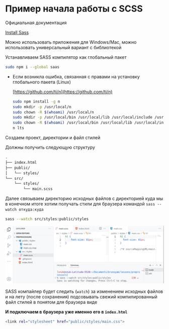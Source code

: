 # Пример начала работы с SCSS
Официальная документация

[Install Sass](https://sass-lang.com/install)

Можно использовать приложения для Windows/Mac, можно использовать универсальный вариант с библиотекой

Устанавливаем SASS компилятор как глобальный пакет

```bash
sudo npm i --global saas
```

- Если возникла ошибка, связанная с правами на установку глобального пакета (Linux)

    [https://github.com/tj/n](https://github.com/tj/n)

    ```bash
    sudo npm install -g n
    sudo mkdir -p /usr/local/n
    sudo chown -R $(whoami) /usr/local/n
    sudo mkdir -p /usr/local/bin /usr/local/lib /usr/local/include /usr/local/share
    sudo chown -R $(whoami) /usr/local/bin /usr/local/lib /usr/local/include /usr/local/share
    n lts
    ```


Создаем проект, директории и файл стилей

Должны получить следующую структуру

```bash
.
├── index.html
├── public/
│   └── styles/
└── src/
    └── styles/
        └── main.scss
```

Далее связываем директорию исходных файлов с директорией куда мы в конечном итоге хотим получать стили для браузера командой `sass --watch откуда:куда`

```bash
sass --watch src/styles:public/styles
```

![Untitled](docs/scss-preview.png)

SASS компайлер будет следить (`watch`) за изменением исходных файлов и на лету (после сохранения) подсовывать свежий компилированный файл стилей в понятом для браузера виде

**И подключаем в браузера уже именно его в `index.html`**

```bash
<link rel="stylesheet" href="public/styles/main.css">
```
